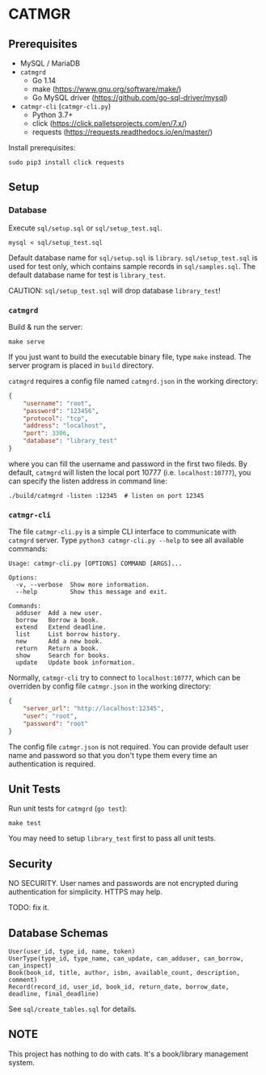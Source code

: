 # CATMGR

## Prerequisites

* MySQL / MariaDB
* `catmgrd`
    * Go 1.14
    * make (<https://www.gnu.org/software/make/>)
    * Go MySQL driver (<https://github.com/go-sql-driver/mysql>)
* `catmgr-cli` (`catmgr-cli.py`)
    * Python 3.7+
    * click (<https://click.palletsprojects.com/en/7.x/>)
    * requests (<https://requests.readthedocs.io/en/master/>)

Install prerequisites:

```
sudo pip3 install click requests
```

## Setup

### Database

Execute `sql/setup.sql` or `sql/setup_test.sql`.

```
mysql < sql/setup_test.sql
```

Default database name for `sql/setup.sql` is `library`. `sql/setup_test.sql` is used for test only, which contains sample records in `sql/samples.sql`. The default database name for test is `library_test`.

CAUTION: `sql/setup_test.sql` will drop database `library_test`!

### `catmgrd`

Build & run the server:

```
make serve
```

If you just want to build the executable binary file, type `make` instead. The server program is placed in `build` directory.

`catmgrd` requires a config file named `catmgrd.json` in the working directory:

```json
{
    "username": "root",
    "password": "123456",
    "protocol": "tcp",
    "address": "localhost",
    "port": 3306,
    "database": "library_test"
}
```

where you can fill the username and password in the first two fileds. By default, `catmgrd` will listen the local port 10777 (i.e. `localhost:10777`), you can specify the listen address in command line:

```
./build/catmgrd -listen :12345  # listen on port 12345
```

### `catmgr-cli`

The file `catmgr-cli.py` is a simple CLI interface to communicate with `catmgrd` server. Type `python3 catmgr-cli.py --help` to see all available commands:

```
Usage: catmgr-cli.py [OPTIONS] COMMAND [ARGS]...

Options:
  -v, --verbose  Show more information.
  --help         Show this message and exit.

Commands:
  adduser  Add a new user.
  borrow   Borrow a book.
  extend   Extend deadline.
  list     List borrow history.
  new      Add a new book.
  return   Return a book.
  show     Search for books.
  update   Update book information.
```

Normally, `catmgr-cli` try to connect to `localhost:10777`, which can be overriden by config file `catmgr.json` in the working directory:

```json
{
    "server_url": "http://localhost:12345",
    "user": "root",
    "password": "root"
}
```

The config file `catmgr.json` is not required. You can provide default user name and password so that you don't type them every time an authentication is required.

## Unit Tests

Run unit tests for `catmgrd` (`go test`):

```
make test
```

You may need to setup `library_test` first to pass all unit tests.

## Security

NO SECURITY. User names and passwords are not encrypted during authentication for simplicity. HTTPS may help.

TODO: fix it.

## Database Schemas

```
User(user_id, type_id, name, token)
UserType(type_id, type_name, can_update, can_adduser, can_borrow, can_inspect)
Book(book_id, title, author, isbn, available_count, description, comment)
Record(record_id, user_id, book_id, return_date, borrow_date, deadline, final_deadline)
```

See `sql/create_tables.sql` for details.

## NOTE

This project has nothing to do with cats. It's a book/library management system.